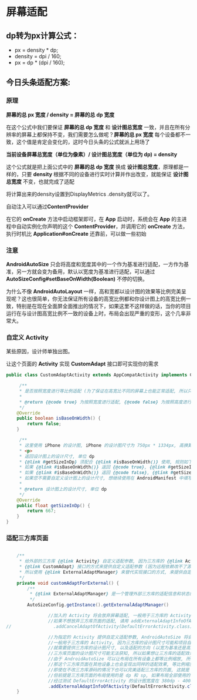 # 屏幕适配

## dp转为px计算公式：

- px = density * dp;
- density = dpi / 160;
- px = dp * (dpi / 160);



## 今日头条适配方案:

### 原理

**屏幕的总 px 宽度 / density = 屏幕的总 dp 宽度**

在这个公式中我们要保证 **屏幕的总 dp 宽度** 和 **设计图总宽度** 一致，并且在所有分辨率的屏幕上都保持不变，我们需要怎么做呢？**屏幕的总 px 宽度** 每个设备都不一致，这个值是肯定会变化的，这时今日头条的公式就派上用场了

**当前设备屏幕总宽度（单位为像素）/  设计图总宽度（单位为 dp) = density**

这个公式就是把上面公式中的 **屏幕的总 dp 宽度** 换成 **设计图总宽度**，原理都是一样的，只要 **density** 根据不同的设备进行实时计算并作出改变，就能保证 **设计图总宽度** 不变，也就完成了适配



将计算出来的density设置到DisplayMetrics .density就可以了。

自动注入可以通过**ContentProvider**

在它的 **onCreate** 方法中启动框架即可，在 **App** 启动时，系统会在 **App** 的主进程中自动实例化你声明的这个 **ContentProvider**，并调用它的 **onCreate** 方法，执行时机比 **Application#onCreate** 还靠前，可以做一些初始





### 注意

**AndroidAutoSize** 只会将高度和宽度其中的一个作为基准进行适配，一方作为基准，另一方就会变为备用，默认以宽度为基准进行适配，可以通过 **AutoSizeConfig#setBaseOnWidth(Boolean)** 不停的切换。

为什么不像 **AndroidAutoLayout** 一样，高和宽都以设计图的效果等比例完美呈现呢？这也很简单，你无法保证所有设备的高宽比例都和你设计图上的高宽比例一致，特别是在现在全面屏全面推出的情况下，如果这里不这样做的话，当你的项目运行在与设计图高宽比例不一致的设备上时，布局会出现严重的变形，这个几率非常大。





### 自定义 Activity

某些原因，设计师单独出图。

让这个页面的 **Activity** 实现 **CustomAdapt** 接口即可实现你的需求

```java
public class CustomAdaptActivity extends AppCompatActivity implements CustomAdapt {

	 /**
     * 是否按照宽度进行等比例适配 (为了保证在高宽比不同的屏幕上也能正常适配, 所以只能在宽度和高度之中选择一个作为基准进行适配)
     *
     * @return {@code true} 为按照宽度进行适配, {@code false} 为按照高度进行适配
     */
    @Override
    public boolean isBaseOnWidth() {
        return false;
    }

	 /**
     * 这里使用 iPhone 的设计图, iPhone 的设计图尺寸为 750px * 1334px, 高换算成 dp 为 667 (1334px / 2 = 667dp)
     * <p>
     * 返回设计图上的设计尺寸, 单位 dp
     * {@link #getSizeInDp} 须配合 {@link #isBaseOnWidth()} 使用, 规则如下:
     * 如果 {@link #isBaseOnWidth()} 返回 {@code true}, {@link #getSizeInDp} 则应该返回设计图的总宽度
     * 如果 {@link #isBaseOnWidth()} 返回 {@code false}, {@link #getSizeInDp} 则应该返回设计图的总高度
     * 如果您不需要自定义设计图上的设计尺寸, 想继续使用在 AndroidManifest 中填写的设计图尺寸, {@link #getSizeInDp} 则返回 {@code 0}
     *
     * @return 设计图上的设计尺寸, 单位 dp
     */
    @Override
    public float getSizeInDp() {
        return 667;
    }
}

```





### 适配三方库页面

```JAVA

    /**
     * 给外部的三方库 {@link Activity} 自定义适配参数, 因为三方库的 {@link Activity} 并不能通过实现
     * {@link CustomAdapt} 接口的方式来提供自定义适配参数 (因为远程依赖改不了源码)
     * 所以使用 {@link ExternalAdaptManager} 来替代实现接口的方式, 来提供自定义适配参数
     */
    private void customAdaptForExternal() {
        /**
         * {@link ExternalAdaptManager} 是一个管理外部三方库的适配信息和状态的管理类, 详细介绍请看 {@link ExternalAdaptManager} 的类注释
         */
        AutoSizeConfig.getInstance().getExternalAdaptManager()

                //加入的 Activity 将会放弃屏幕适配, 一般用于三方库的 Activity, 详情请看方法注释
                //如果不想放弃三方库页面的适配, 请用 addExternalAdaptInfoOfActivity 方法, 建议对三方库页面进行适配, 让自己的 App 更完美一点
//                .addCancelAdaptOfActivity(DefaultErrorActivity.class)

                //为指定的 Activity 提供自定义适配参数, AndroidAutoSize 将会按照提供的适配参数进行适配, 详情请看方法注释
                //一般用于三方库的 Activity, 因为三方库的设计图尺寸可能和项目自身的设计图尺寸不一致, 所以要想完美适配三方库的页面
                //就需要提供三方库的设计图尺寸, 以及适配的方向 (以宽为基准还是高为基准?)
                //三方库页面的设计图尺寸可能无法获知, 所以如果想让三方库的适配效果达到最好, 只有靠不断的尝试
                //由于 AndroidAutoSize 可以让布局在所有设备上都等比例缩放, 所以只要您在一个设备上测试出了一个最完美的设计图尺寸
                //那这个三方库页面在其他设备上也会呈现出同样的适配效果, 等比例缩放, 所以也就完成了三方库页面的屏幕适配
                //即使在不改三方库源码的情况下也可以完美适配三方库的页面, 这就是 AndroidAutoSize 的优势
                //但前提是三方库页面的布局使用的是 dp 和 sp, 如果布局全部使用的 px, 那 AndroidAutoSize 也将无能为力
                //经过测试 DefaultErrorActivity 的设计图宽度在 380dp - 400dp 显示效果都是比较舒服的
                .addExternalAdaptInfoOfActivity(DefaultErrorActivity.class, new ExternalAdaptInfo(true, 400));
    }

```

